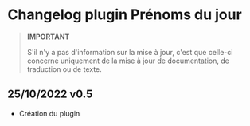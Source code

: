 # Changelog plugin Prénoms du jour

>**IMPORTANT**
>
> S'il n'y a pas d'information sur la mise à jour, c'est que celle-ci concerne uniquement de la mise à jour de documentation, de traduction ou de texte.

## 25/10/2022 v0.5

- Création du plugin